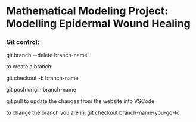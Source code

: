 # Mathematical Modeling Project: Modelling Epidermal Wound Healing



### Git control:

git branch --delete branch-name


to create a branch:

git checkout -b branch-name

git push origin branch-name



git pull to update the changes from the website into VSCode


to change the branch you are in: git checkout branch-name-you-go-to
